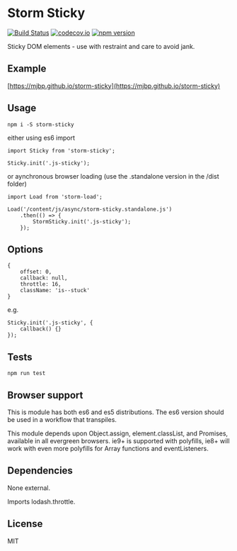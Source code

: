 # Storm Sticky

[![Build Status](https://travis-ci.org/mjbp/storm-sticky.svg?branch=master)](https://travis-ci.org/mjbp/storm-sticky)
[![codecov.io](http://codecov.io/github/mjbp/storm-sticky/coverage.svg?branch=master)](http://codecov.io/github/mjbp/storm-sticky?branch=master)
[![npm version](https://badge.fury.io/js/storm-sticky.svg)](https://badge.fury.io/js/storm-sticky)

Sticky DOM elements - use with restraint and care to avoid jank.

## Example
[https://mjbp.github.io/storm-sticky](https://mjbp.github.io/storm-sticky)

## Usage
```
npm i -S storm-sticky
```
either using es6 import
```
import Sticky from 'storm-sticky';

Sticky.init('.js-sticky');
```
or aynchronous browser loading (use the .standalone version in the /dist folder)
```
import Load from 'storm-load';

Load('/content/js/async/storm-sticky.standalone.js')
    .then(() => {
        StormSticky.init('.js-sticky');
    });
```

## Options
```
{
    offset: 0,
    callback: null,
    throttle: 16,
    className: 'is--stuck'
}
```
e.g.
```
Sticky.init('.js-sticky', {
    callback() {}
});
```

## Tests
```
npm run test
```

## Browser support
This is module has both es6 and es5 distributions. The es6 version should be used in a workflow that transpiles.

This module depends upon Object.assign, element.classList, and Promises, available in all evergreen browsers. ie9+ is supported with polyfills, ie8+ will work with even more polyfills for Array functions and eventListeners.

## Dependencies
None external.

Imports lodash.throttle.


## License
MIT